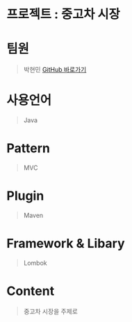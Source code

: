 # 프로젝트 : 중고차 시장
# 팀원
> 박현민 [GitHub 바로가기](https://github.com/Hyunmin1992)
# 사용언어
> Java
# Pattern
> MVC
# Plugin
> Maven
# Framework & Libary
> Lombok
# Content
> 중고차 시장을 주제로 
